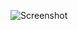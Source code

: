 ![Screenshot](https://raw.githubusercontent.com/Cryakl/Ultimate-RAT-Collection/refs/heads/main/Vampire/Vampire%20v1.0/Screenshot.png)
